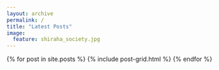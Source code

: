 ```yaml
---
layout: archive
permalink: /
title: "Latest Posts"
image:
  feature: shiraha_society.jpg
---
```


<div class="tiles">
{% for post in site.posts %}
	{% include post-grid.html %}
{% endfor %}
</div><!-- /.tiles -->
